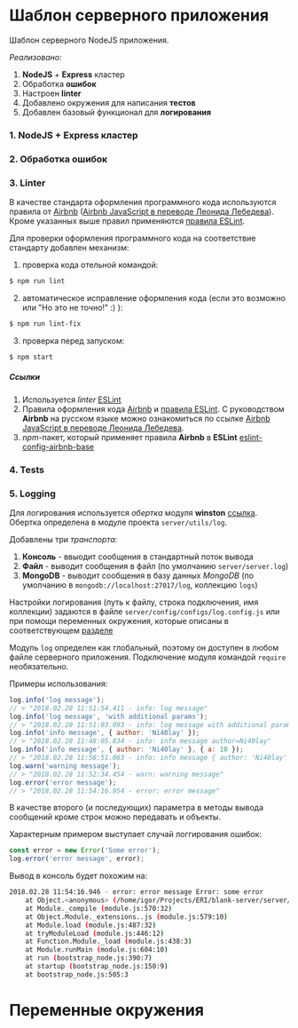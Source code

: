 # Шаблон серверного приложения

Шаблон серверного NodeJS приложения.

*Реализовано:*
1. **NodeJS** + **Express** кластер
2. Обработка **ошибок**
3. Настроен **linter**
4. Добавлено окружения для написания **тестов**
5. Добавлен базовый функционал для **логирования**

### 1. NodeJS + Express кластер

### 2. Обработка ошибок

### 3. Linter

В качестве стандарта оформления программного кода используются правила от [Airbnb](https://github.com/airbnb/javascript) ([Airbnb JavaScript в переводе Леонида Лебедева](https://github.com/leonidlebedev/javascript-airbnb)).
Кроме указанных выше правил применяются [правила ESLint](https://eslint.org/docs/rules/).

Для проверки оформления программного кода на соответствие стандарту добавлен механизм:
1. проверка кода отельной командой:

``` bash
$ npm run lint
```

2. автоматическое исправление оформления кода (если это возможно или "Но это не точно!" :) ):

``` bash
$ npm run lint-fix
```

3. проверка перед запуском:

``` bash
$ npm start
```

##### Ссылки

1. Используется _linter_ [ESLint](https://eslint.org/)
2. Правила оформления кода [Airbnb](https://github.com/airbnb/javascript) и [правила ESLint](https://eslint.org/docs/rules/). С руководством **Airbnb** на русском языке можно ознакомиться по ссылке [Airbnb JavaScript в переводе Леонида Лебедева](https://github.com/leonidlebedev/javascript-airbnb). 
3. *npm*-пакет, который применяет правила **Airbnb** в **ESLint** [eslint-config-airbnb-base](https://www.npmjs.com/package/eslint-config-airbnb-base)

### 4. Tests

### 5. Logging

Для логирования используется *обертка* модуля **winston** [ссылка](https://github.com/winstonjs/winston).
Обертка определена в модуле проекта `server/utils/log`. 

Добавлены три *транспорта*:
1. **Консоль** - ввыодит сообщения в стандартный поток вывода
2. **Файл** - выводит сообщения в файл (по умолчанию `server/server.log`)
3. **MongoDB** - выводит сообщения в базу данных _MongoDB_ (по умолчанию в `mongodb://localhost:27017/log`, коллекцию `logs`)

Настройки логирования (путь к файлу, строка подключения, имя коллекции) задаются в файле `server/config/configs/log.config.js` или при помощи переменных окружения, которые описаны в соответствующем [разделе](#переменные-окружения)

Модуль `log` определен как глобальный, поэтому он доступен в любом файле серверного приложения. Подключение модуля командой `require` необязательно.

Примеры использования: 

``` javascript
log.info('log message'); 
// > "2018.02.28 11:51:54.411 - info: log message"
log.info('log message', 'with additional params'); 
// > "2018.02.28 11:51:03.093 - info: log message with additional params"
log.info('info message', { author: 'Ni40lay' }); 
// > "2018.02.28 11:48:05.834 - info: info message author=Ni40lay"
log.info('info message', { author: 'Ni40lay' }, { a: 10 }); 
// > "2018.02.28 11:58:51.063 - info: info message { author: 'Ni40lay' } a=10"
log.warn('warning message'); 
// > "2018.02.28 11:52:34.454 - warn: warning message"
log.error('error message'); 
// > "2018.02.28 11:54:16.954 - error: error message"
```

В качестве второго (и последующих) параметра в методы вывода сообщений кроме строк можно передавать и объекты.

Характерным примером выступает случай логгирования ошибок:

``` javascript
const error = new Error('Some error');
log.error('error message', error);
```

Вывод в консоль будет похожим на:

``` bash
2018.02.28 11:54:16.946 - error: error message Error: some error
    at Object.<anonymous> (/home/igor/Projects/ERI/blank-server/server/index.js:3:28)
    at Module._compile (module.js:570:32)
    at Object.Module._extensions..js (module.js:579:10)
    at Module.load (module.js:487:32)
    at tryModuleLoad (module.js:446:12)
    at Function.Module._load (module.js:438:3)
    at Module.runMain (module.js:604:10)
    at run (bootstrap_node.js:390:7)
    at startup (bootstrap_node.js:150:9)
    at bootstrap_node.js:505:3
```

# Переменные окружения
